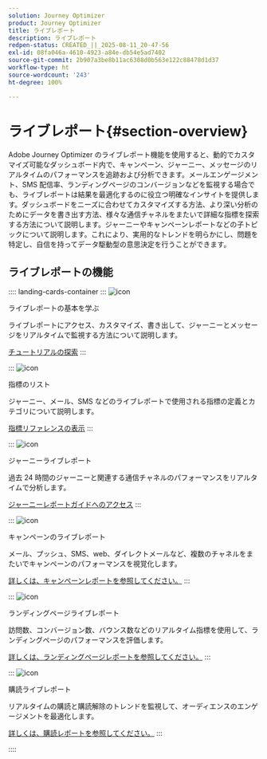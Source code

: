 ```yaml
---
solution: Journey Optimizer
product: Journey Optimizer
title: ライブレポート
description: ライブレポート
redpen-status: CREATED_||_2025-08-11_20-47-56
exl-id: 08fa046a-4610-4923-a84e-db54e5ad7402
source-git-commit: 2b907a3be8b11ac6308d0b563e122c88478d1d37
workflow-type: ht
source-wordcount: '243'
ht-degree: 100%

---
```


# ライブレポート{#section-overview}

Adobe Journey Optimizer のライブレポート機能を使用すると、動的でカスタマイズ可能なダッシュボード内で、キャンペーン、ジャーニー、メッセージのリアルタイムのパフォーマンスを追跡および分析できます。メールエンゲージメント、SMS 配信率、ランディングページのコンバージョンなどを監視する場合でも、ライブレポートは結果を最適化するのに役立つ明確なインサイトを提供します。ダッシュボードをニーズに合わせてカスタマイズする方法、より深い分析のためにデータを書き出す方法、様々な通信チャネルをまたいで詳細な指標を探索する方法について説明します。ジャーニーやキャンペーンレポートなどの子トピックについて説明します。これにより、実用的なトレンドを明らかにし、問題を特定し、自信を持ってデータ駆動型の意思決定を行うことができます。

## ライブレポートの機能

:::: landing-cards-container
:::
![icon](https://cdn.experienceleague.adobe.com/icons/circle-play.svg)

ライブレポートの基本を学ぶ

ライブレポートにアクセス、カスタマイズ、書き出して、ジャーニーとメッセージをリアルタイムで監視する方法について説明します。

[チュートリアルの探索](../using/reports/live-report.md)
:::

:::
![icon](https://cdn.experienceleague.adobe.com/icons/list-check.svg)

指標のリスト

ジャーニー、メール、SMS などのライブレポートで使用される指標の定義とカテゴリについて説明します。

[指標リファレンスの表示](../using/reports/live-report-components.md)
:::

:::
![icon](https://cdn.experienceleague.adobe.com/icons/chart-line.svg)

ジャーニーライブレポート

過去 24 時間のジャーニーと関連する通信チャネルのパフォーマンスをリアルタイムで分析します。

[ジャーニーレポートガイドへのアクセス](../using/reports/journey-live-report.md)
:::

:::
![icon](https://cdn.experienceleague.adobe.com/icons/chart-line.svg)

キャンペーンのライブレポート

メール、プッシュ、SMS、web、ダイレクトメールなど、複数のチャネルをまたいでキャンペーンのパフォーマンスを視覚化します。

[詳しくは、キャンペーンレポートを参照してください。](../using/reports/campaign-live-report.md)
:::

:::
![icon](https://cdn.experienceleague.adobe.com/icons/chart-line.svg)

ランディングページライブレポート

訪問数、コンバージョン数、バウンス数などのリアルタイム指標を使用して、ランディングページのパフォーマンスを評価します。

[詳しくは、ランディングページレポートを参照してください。](../using/reports/lp-report-live.md)
:::

:::
![icon](https://cdn.experienceleague.adobe.com/icons/chart-line.svg)

購読ライブレポート

リアルタイムの購読と購読解除のトレンドを監視して、オーディエンスのエンゲージメントを最適化します。

[詳しくは、購読レポートを参照してください。](../using/reports/subscription-report-live.md)
:::

::::
